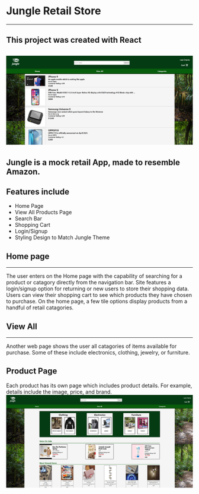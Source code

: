# Jungle Retail Store
---
## This project was created with React
![Alt text](src/images/Screenshot1.jpg)
---
## Jungle is a mock retail App, made to resemble Amazon.
## Features include
- Home Page
- View All Products Page
- Search Bar
- Shopping Cart
- Login/Signup
- Styling Design to Match Jungle Theme
## Home page
---
The user enters on the Home page with the capability of searching for a product or catagory directly from the navigation bar. Site features a login/signup option for returning or new users to store their shopping data.  Users can view their shopping cart to see which products they have chosen to purchase. On the home page, a few tile options display products from a handful of retail catagories.
## View All
---
Another web page shows the user all catagories of items available for purchase. Some of these include electronics, clothing, jewelry, or furniture.
## Product Page
Each product has its own page which includes product details. For example, details include the image, price, and brand.
![Alt text](src/images/Screenshot2.jpg)